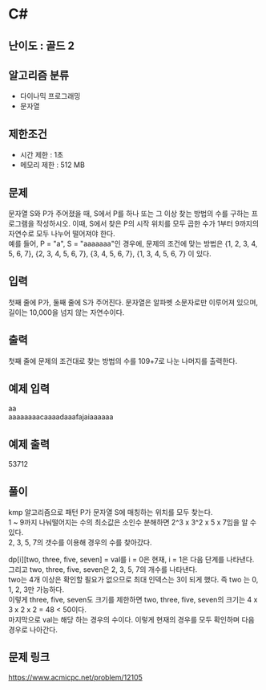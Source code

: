 # C#

## 난이도 : 골드 2

## 알고리즘 분류
  - 다이나믹 프로그래밍
  - 문자열

## 제한조건
  - 시간 제한 : 1초
  - 메모리 제한 : 512 MB

## 문제
문자열 S와 P가 주어졌을 때, S에서 P를 하나 또는 그 이상 찾는 방법의 수를 구하는 프로그램을 작성하시오. 이때, S에서 찾은 P의 시작 위치를 모두 곱한 수가 1부터 9까지의 자연수로 모두 나누어 떨어져야 한다.<br/>
예를 들어, P = "a", S = "aaaaaaa"인 경우에, 문제의 조건에 맞는 방법은 {1, 2, 3, 4, 5, 6, 7}, {2, 3, 4, 5, 6, 7}, {3, 4, 5, 6, 7}, {1, 3, 4, 5, 6, 7} 이 있다.<br/>

## 입력
첫째 줄에 P가, 둘째 줄에 S가 주어진다. 문자열은 알파벳 소문자로만 이루어져 있으며, 길이는 10,000을 넘지 않는 자연수이다.<br/>


## 출력
첫째 줄에 문제의 조건대로 찾는 방법의 수를 109+7로 나눈 나머지를 출력한다.<br/>


## 예제 입력
aa<br/>
aaaaaaaacaaaadaaafajaiaaaaaa<br/>

## 예제 출력
53712<br/>


## 풀이
kmp 알고리즘으로 패턴 P가 문자열 S에 매칭하는 위치를 모두 찾는다.<br/>
1 ~ 9까지 나눠떨어지는 수의 최소값은 소인수 분해하면 2^3 x 3^2 x 5 x 7임을 알 수 있다.<br/>
2, 3, 5, 7의 갯수를 이용해 경우의 수를 찾아갔다.<br/>

dp[i][two, three, five, seven] = val를 i = 0은 현재, i = 1은 다음 단계를 나타낸다.<br/>
그리고 two, three, five, seven은 2, 3, 5, 7의 개수를 나타낸다.<br/>
two는 4개 이상은 확인할 필요가 없으므로 최대 인덱스는 3이 되게 했다. 즉 two 는 0, 1, 2, 3만 가능하다.<br/>
이렇게 three, five, seven도 크기를 제한하면 two, three, five, seven의 크기는 4 x 3 x 2 x 2 = 48 < 50이다.<br/>
마지막으로 val는 해당 하는 경우의 수이다. 이렇게 현재의 경우를 모두 확인하며 다음 경우로 나아간다.<br/>


## 문제 링크
https://www.acmicpc.net/problem/12105